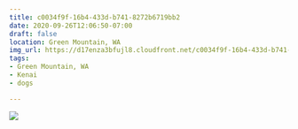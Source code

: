 ```yaml
---
title: c0034f9f-16b4-433d-b741-8272b6719bb2
date: 2020-09-26T12:06:50-07:00
draft: false
location: Green Mountain, WA
img_url: https://d17enza3bfujl8.cloudfront.net/c0034f9f-16b4-433d-b741-8272b6719bb2.jpg
tags:
- Green Mountain, WA
- Kenai
- dogs

---
```


![](https://d17enza3bfujl8.cloudfront.net/c0034f9f-16b4-433d-b741-8272b6719bb2.jpg)

